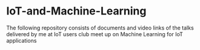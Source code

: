 # IoT-and-Machine-Learning
The following repository consists of documents and video links of the talks delivered by me at IoT users club meet up on Machine Learning for IoT applications 
